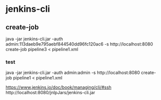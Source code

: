 # jenkins-cli
## create-job
java -jar jenkins-cli.jar -auth admin:113daeb9e795aebf844540dd96fc120ac6 -s http://localhost:8080 create-job pipeline3 < pipeline1.xml

### test
java -jar jenkins-cli.jar -auth admin:admin -s http://localhost:8080 create-job pipeline1 < pipeline1.xml

https://www.jenkins.io/doc/book/managing/cli/#ssh
http://localhost:8080/jnlpJars/jenkins-cli.jar
